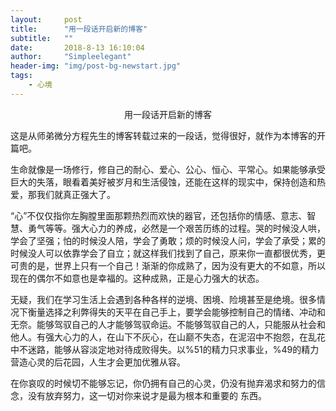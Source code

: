 ```yaml
---
layout:     post
title:      "用一段话开启新的博客"
subtitle:   ""
date:       2018-8-13 16:10:04
author:     "Simpleelegant"
header-img: "img/post-bg-newstart.jpg"
tags:
    - 心境
---
```


 <center>用一段话开启新的博客</center>

这是从师弟微分方程先生的博客转载过来的一段话，觉得很好，就作为本博客的开篇吧。

生命就像是一场修行，修自己的耐心、爱心、公心、恒心、平常心。如果能够承受巨大的失落，眼看着美好被岁月和生活侵蚀，还能在这样的现实中，保持创造和热爱，那我们就真正强大了。

“心”不仅仅指你左胸膛里面那颗热烈而欢快的器官，还包括你的情感、意志、智慧、勇气等等。强大心力的养成，必然是一个艰苦历练的过程。哭的时候没人哄，学会了坚强；怕的时候没人陪，学会了勇敢；烦的时候没人问，学会了承受；累的时候没人可以依靠学会了自立；就这样我们找到了自己，原来你一直都很优秀，更可贵的是，世界上只有一个自己！渐渐的你成熟了，因为没有更大的不如意，所以现在的偶尔不如意也是幸福的。这种成熟，正是心力强大的状态。

无疑，我们在学习生活上会遇到各种各样的逆境、困境、险境甚至是绝境。很多情况下衡量选择之利弊得失的天平在自己手上，要学会能够控制自己的情绪、冲动和无奈。能够驾驭自己的人才能够驾驭命运。不能够驾驭自己的人，只能服从社会和他人。有强大心力的人，在山下不灰心，在山巅不失态，在泥沼中不抱怨，在乱花中不迷路，能够从容淡定地对待成败得失。以%51的精力只求事业，%49的精力营造心灵的后花园，人生才会更加优雅从容。

在你哀叹的时候切不能够忘记，你仍拥有自己的心灵，仍没有抛弃渴求和努力的信念，没有放弃努力，这一切对你来说才是最为根本和重要的 东西。